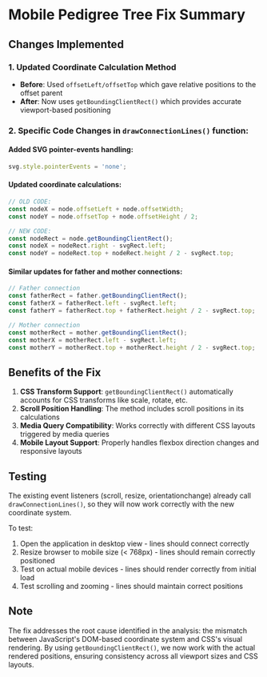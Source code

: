# Mobile Pedigree Tree Fix Summary

## Changes Implemented

### 1. Updated Coordinate Calculation Method
- **Before**: Used `offsetLeft/offsetTop` which gave relative positions to the offset parent
- **After**: Now uses `getBoundingClientRect()` which provides accurate viewport-based positioning

### 2. Specific Code Changes in `drawConnectionLines()` function:

#### Added SVG pointer-events handling:
```javascript
svg.style.pointerEvents = 'none';
```

#### Updated coordinate calculations:
```javascript
// OLD CODE:
const nodeX = node.offsetLeft + node.offsetWidth;
const nodeY = node.offsetTop + node.offsetHeight / 2;

// NEW CODE:
const nodeRect = node.getBoundingClientRect();
const nodeX = nodeRect.right - svgRect.left;
const nodeY = nodeRect.top + nodeRect.height / 2 - svgRect.top;
```

#### Similar updates for father and mother connections:
```javascript
// Father connection
const fatherRect = father.getBoundingClientRect();
const fatherX = fatherRect.left - svgRect.left;
const fatherY = fatherRect.top + fatherRect.height / 2 - svgRect.top;

// Mother connection
const motherRect = mother.getBoundingClientRect();
const motherX = motherRect.left - svgRect.left;
const motherY = motherRect.top + motherRect.height / 2 - svgRect.top;
```

## Benefits of the Fix

1. **CSS Transform Support**: `getBoundingClientRect()` automatically accounts for CSS transforms like scale, rotate, etc.
2. **Scroll Position Handling**: The method includes scroll positions in its calculations
3. **Media Query Compatibility**: Works correctly with different CSS layouts triggered by media queries
4. **Mobile Layout Support**: Properly handles flexbox direction changes and responsive layouts

## Testing

The existing event listeners (scroll, resize, orientationchange) already call `drawConnectionLines()`, so they will now work correctly with the new coordinate system.

To test:
1. Open the application in desktop view - lines should connect correctly
2. Resize browser to mobile size (< 768px) - lines should remain correctly positioned
3. Test on actual mobile devices - lines should render correctly from initial load
4. Test scrolling and zooming - lines should maintain correct positions

## Note

The fix addresses the root cause identified in the analysis: the mismatch between JavaScript's DOM-based coordinate system and CSS's visual rendering. By using `getBoundingClientRect()`, we now work with the actual rendered positions, ensuring consistency across all viewport sizes and CSS layouts.